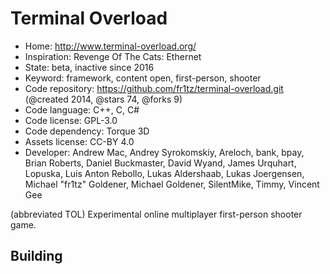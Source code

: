 # Terminal Overload

- Home: http://www.terminal-overload.org/
- Inspiration: Revenge Of The Cats: Ethernet
- State: beta, inactive since 2016
- Keyword: framework, content open, first-person, shooter
- Code repository: https://github.com/fr1tz/terminal-overload.git (@created 2014, @stars 74, @forks 9)
- Code language: C++, C, C#
- Code license: GPL-3.0
- Code dependency: Torque 3D
- Assets license: CC-BY 4.0
- Developer: Andrew Mac, Andrey Syrokomskiy, Areloch, bank, bpay, Brian Roberts, Daniel Buckmaster, David Wyand, James Urquhart, Lopuska, Luis Anton Rebollo, Lukas Aldershaab, Lukas Joergensen, Michael "fr1tz" Goldener, Michael Goldener, SilentMike, Timmy, Vincent Gee

(abbreviated TOL) Experimental online multiplayer first-person shooter game.

## Building
